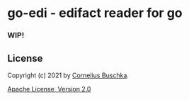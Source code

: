# go-edi - edifact reader for go

### WIP!

## License
Copyright (c) 2021 by [Cornelius Buschka](https://github.com/cbuschka).

[Apache License, Version 2.0](./license.txt)
